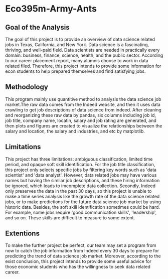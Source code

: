 # Eco395m-Army-Ants
## Goal of the Analysis
The goal of this project is to provide an overview of data science related jobs in Texas, California, and New York. Data science is a fascinating, thriving, and well-paid field. Data scientists are needed in practically every domain: business, finance, science, health, and the public sector. According to our career placement report, many alumnis choose to work in data related filed. Therefore, this project intends to provide some information for econ students to help prepared themselves and find satisfying jobs.
## Methodology
This program mainly use quantitive method to analysis the data science job market.The raw data comes from the Indeed website, and then it uses data crawling to get job descriptions of data science from indeed. After cleaning and reorganizing these raw data by pandas, six columns including job id, job title, company name, locatin, salary and job rating are generated, and then plots and figures are created to visualize the relationships between the salary and location, the salary and industries, and etc by matplotlib.
## Limitations
This project has three limitations: ambiguous classification, limited time period, and opaque soft skill identification. For the job title classification, this project only selects specific jobs by filtering key words such as 'data scientist' and 'data analyst'. However, data related jobs may have various names but having the similar job descriptions, and these hiring information be ignored, which leads to imcomplete data collection. Secondly, Indeed only preserves the data in the past 30 days, so this project is unable to make a time series analysis like the growth rate of the data science related jobs, or to make predictions for the future data science job market by using historic data. Besides, the soft skill identification sometimes could be hard. For example, some jobs require 'good communication skills', 'leadership', and so on. These skills are difficult to measure to some extent.
## Extentions
To make the further project be perfect, our team may set a program from now to catch the job information from Indeed every 30 days to prepare for predicting the trend of data science job market. Moreover, according to the exist conclusion, this project intends to provide some useful advice for those economic students who has the willingness to seek data related career. 